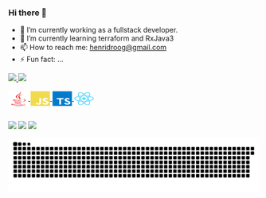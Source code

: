 ### Hi there 👋
<!--
- 👯 I’m looking to collaborate on ...

-->
- 🔭 I’m currently working as a fullstack developer.
- 🌱 I’m currently learning terraform and RxJava3
- 📫 How to reach me: henridroog@gmail.com
- ⚡ Fun fact: ...

<div>
  <a href="https://github.com/henriquedroog">
  <img height="180em" src="https://github-readme-stats.vercel.app/api?username=henriquedroog&show_icons=true&theme=dark&include_all_commits=true&count_private=true"/>
  <img height="180em" src="https://github-readme-stats.vercel.app/api/top-langs/?username=henriquedroog&layout=compact&langs_count=7&theme=dark"/>
</div>
<div style="display: inline_block"><br>
  <img align="center" alt="Henrique-Java" height="30" width="40" src="https://raw.githubusercontent.com/devicons/devicon/master/icons/java/java-plain.svg">
  <img align="center" alt="Henrique-Js" height="30" width="40" src="https://raw.githubusercontent.com/devicons/devicon/master/icons/javascript/javascript-plain.svg">
  <img align="center" alt="Henrique-Ts" height="30" width="40" src="https://raw.githubusercontent.com/devicons/devicon/master/icons/typescript/typescript-plain.svg">
  <img align="center" alt="Henrique-React" height="30" width="40" src="https://raw.githubusercontent.com/devicons/devicon/master/icons/react/react-original.svg">
  <!--<img align="right" alt="Rafa-yoda" src="https://cdn.discordapp.com/attachments/795358919417397249/825430589581688872/hi.gif">-->
</div>
  
  ##
 
<div> 
  <a href="https://instagram.com/henriquedroog" target="_blank"><img src="https://img.shields.io/badge/-Instagram-%23E4405F?style=for-the-badge&logo=instagram&logoColor=white" target="_blank"></a>
  <a href = "mailto:henridroog@gmail.com"><img src="https://img.shields.io/badge/-Gmail-%23333?style=for-the-badge&logo=gmail&logoColor=white" target="_blank"></a>
  <a href="https://www.linkedin.com/in/henriquedroog" target="_blank"><img src="https://img.shields.io/badge/-LinkedIn-%230077B5?style=for-the-badge&logo=linkedin&logoColor=white" target="_blank"></a> 
 
![Snake animation](https://github.com/henriquedroog/henriquedroog/blob/output/github-contribution-grid-snake.svg)
 
</div>
